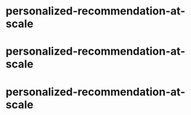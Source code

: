 # personalized-recommendation-at-scale
# personalized-recommendation-at-scale
# personalized-recommendation-at-scale
